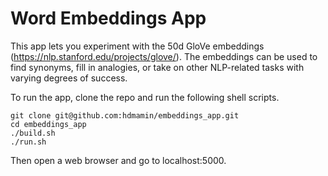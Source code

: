 # Word Embeddings App

This app lets you experiment with the 50d GloVe embeddings (https://nlp.stanford.edu/projects/glove/). The embeddings can be used to find synonyms, fill in analogies, or take on other NLP-related tasks with varying degrees of success.  
  
To run the app, clone the repo and run the following shell scripts.
```
git clone git@github.com:hdmamin/embeddings_app.git  
cd embeddings_app
./build.sh  
./run.sh  
```
Then open a web browser and go to localhost:5000.
